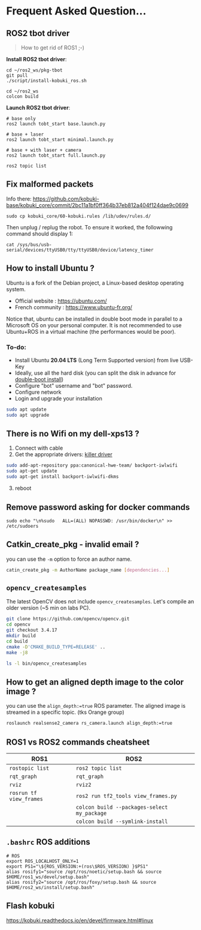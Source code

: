# Frequent Asked Question...

## ROS2 tbot driver

> How to get rid of ROS1 ;-)

__Install ROS2 tbot driver__:

```
cd ~/ros2_ws/pkg-tbot
git pull
./script/install-kobuki_ros.sh

cd ~/ros2_ws
colcon build
```

__Launch ROS2 tbot driver__:

```
# base only
ros2 launch tobt_start base.launch.py

# base + laser
ros2 launch tobt_start minimal.launch.py

# base + with laser + camera
ros2 launch tobt_start full.launch.py

ros2 topic list
```

## Fix malformed packets

Info there: https://github.com/kobuki-base/kobuki_core/commit/2bc11a1bf0ff364b37eb812a404f124dae9c0699

```
sudo cp kobuki_core/60-kobuki.rules /lib/udev/rules.d/
```

Then unplug / replug the robot.
To ensure it worked, the followwing command should display 1:

```
cat /sys/bus/usb-serial/devices/ttyUSB0/tty/ttyUSB0/device/latency_timer
```

## How to install Ubuntu ?

Ubuntu is a fork of the Debian project, a Linux-based desktop operating system.

  - Official website : <https://ubuntu.com/>
  - French community : <https://www.ubuntu-fr.org/>

Notice that, ubuntu can be installed in double boot mode in parallel to a Microsoft OS on your personal computer.
It is not recommended to use Ubuntu+ROS in a virtual machine (the performances would be  poor).

### To-do:
  - Install Ubuntu **20.04 LTS** (Long Term Supported version) from live USB-Key
  - Ideally, use all the hard disk (you can split the disk in advance for [double-boot install](https://help.ubuntu.com/community/WindowsDualBoot))
  - Configure "bot" username and "bot" password.
  - Configure network
  - Login and upgrade your installation

```bash
sudo apt update
sudo apt upgrade
```

## There is no Wifi on my dell-xps13 ?

1. Connect with cable
2. Get the appropriate drivers: [killer driver](https://support.killernetworking.com/knowledge-base/killer-ax1650-in-debian-ubuntu-16-04/)

```bash
sudo add-apt-repository ppa:canonical-hwe-team/ backport-iwlwifi
sudo apt-get update
sudo apt-get install backport-iwlwifi-dkms
```

3. reboot

## Remove password asking for docker commands

```
sudo echo "\n%sudo   ALL=(ALL) NOPASSWD: /usr/bin/docker\n" >> /etc/sudoers
```

## Catkin_create_pkg - invalid email ?

you can use the `-m` option to force an author name.

```bash
catin_create_pkg -m AuthorName package_name [dependencies...]
```

## `opencv_createsamples`

The latest OpenCV does not include  `opencv_createsamples`.
Let's compile an older version (~5 min on labs PC).

```bash
git clone https://github.com/opencv/opencv.git
cd opencv
git checkout 3.4.17
mkdir build
cd build
cmake -D'CMAKE_BUILD_TYPE=RELEASE' ..
make -j8

ls -l bin/opencv_createsamples
```

## How to get an aligned depth image to the color image ?

 you can use the `align_depth:=true` ROS parameter. The aligned image is streamed in a specific topic. (tks Orange group)

```bash
roslaunch realsense2_camera rs_camera.launch align_depth:=true
```

## ROS1 vs ROS2 commands cheatsheet

|ROS1   | ROS2   |
|---|---|
| `rostopic list`  | `ros2 topic list`  |
| `rqt_graph`  | `rqt_graph`  |
| `rviz`  | `rviz2`  |
| `rosrun tf view_frames` | `ros2 run tf2_tools view_frames.py` |
| | `colcon build --packages-select my_package` |
| | `colcon build --symlink-install` |

## `.bashrc` ROS additions

```consoleell
# ROS
export ROS_LOCALHOST_ONLY=1
export PS1="\${ROS_VERSION:+(ros\$ROS_VERSION) }$PS1"
alias rosify1="source /opt/ros/noetic/setup.bash && source $HOME/ros1_ws/devel/setup.bash"
alias rosify2="source /opt/ros/foxy/setup.bash && source $HOME/ros2_ws/install/setup.bash"
```

## Flash kobuki 

https://kobuki.readthedocs.io/en/devel/firmware.html#linux

